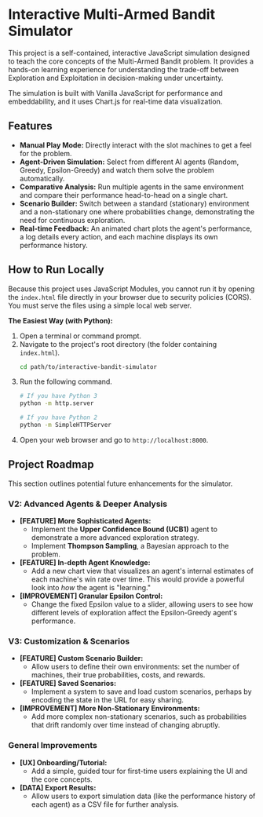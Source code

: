 # Interactive Multi-Armed Bandit Simulator

This project is a self-contained, interactive JavaScript simulation designed to teach the core concepts of the Multi-Armed Bandit problem. It provides a hands-on learning experience for understanding the trade-off between Exploration and Exploitation in decision-making under uncertainty.

The simulation is built with Vanilla JavaScript for performance and embeddability, and it uses Chart.js for real-time data visualization.

## Features

*   **Manual Play Mode:** Directly interact with the slot machines to get a feel for the problem.
*   **Agent-Driven Simulation:** Select from different AI agents (Random, Greedy, Epsilon-Greedy) and watch them solve the problem automatically.
*   **Comparative Analysis:** Run multiple agents in the same environment and compare their performance head-to-head on a single chart.
*   **Scenario Builder:** Switch between a standard (stationary) environment and a non-stationary one where probabilities change, demonstrating the need for continuous exploration.
*   **Real-time Feedback:** An animated chart plots the agent's performance, a log details every action, and each machine displays its own performance history.

## How to Run Locally

Because this project uses JavaScript Modules, you cannot run it by opening the `index.html` file directly in your browser due to security policies (CORS). You must serve the files using a simple local web server.

**The Easiest Way (with Python):**

1.  Open a terminal or command prompt.
2.  Navigate to the project's root directory (the folder containing `index.html`).
    ```bash
    cd path/to/interactive-bandit-simulator
    ```
3.  Run the following command.
    ```bash
    # If you have Python 3
    python -m http.server

    # If you have Python 2
    python -m SimpleHTTPServer
    ```
4.  Open your web browser and go to `http://localhost:8000`.

## Project Roadmap

This section outlines potential future enhancements for the simulator.

### V2: Advanced Agents & Deeper Analysis

*   **[FEATURE] More Sophisticated Agents:**
    *   Implement the **Upper Confidence Bound (UCB1)** agent to demonstrate a more advanced exploration strategy.
    *   Implement **Thompson Sampling**, a Bayesian approach to the problem.
*   **[FEATURE] In-depth Agent Knowledge:**
    *   Add a new chart view that visualizes an agent's internal estimates of each machine's win rate over time. This would provide a powerful look into *how* the agent is "learning."
*   **[IMPROVEMENT] Granular Epsilon Control:**
    *   Change the fixed Epsilon value to a slider, allowing users to see how different levels of exploration affect the Epsilon-Greedy agent's performance.

### V3: Customization & Scenarios

*   **[FEATURE] Custom Scenario Builder:**
    *   Allow users to define their own environments: set the number of machines, their true probabilities, costs, and rewards.
*   **[FEATURE] Saved Scenarios:**
    *   Implement a system to save and load custom scenarios, perhaps by encoding the state in the URL for easy sharing.
*   **[IMPROVEMENT] More Non-Stationary Environments:**
    *   Add more complex non-stationary scenarios, such as probabilities that drift randomly over time instead of changing abruptly.

### General Improvements

*   **[UX] Onboarding/Tutorial:**
    *   Add a simple, guided tour for first-time users explaining the UI and the core concepts.
*   **[DATA] Export Results:**
    *   Allow users to export simulation data (like the performance history of each agent) as a CSV file for further analysis.